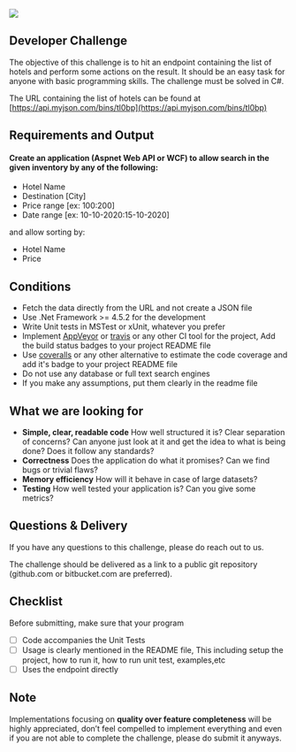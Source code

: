 ![](http://i.imgur.com/XFAzEuc.png)

## Developer Challenge

The objective of this challenge is to hit an endpoint containing the list of hotels and perform some actions on the result. It should be an easy task for anyone with basic programming skills. The challenge must be solved in C#.

The URL containing the list of hotels can be found at [https://api.myjson.com/bins/tl0bp](https://api.myjson.com/bins/tl0bp)

## Requirements and Output

#### Create an application (Aspnet Web API or WCF) to **allow search** in the given inventory by any of the following:

- Hotel Name
- Destination [City]
- Price range [ex: $100:$200]
- Date range [ex: 10-10-2020:15-10-2020]

and allow sorting by:

- Hotel Name
- Price


## Conditions

- Fetch the data directly from the URL and not create a JSON file
- Use .Net Framework >= 4.5.2  for the development
- Write Unit tests in MSTest or xUnit, whatever you prefer
- Implement [AppVeyor](https://www.appveyor.com) or [travis](https://travis-ci.org) or any other CI tool for the project, Add the build status badges to your project README file
- Use [coveralls](https://coveralls.io) or any other alternative to estimate the code coverage and add it's badge to your project README file
- Do not use any database or full text search engines
- If you make any assumptions, put them clearly in the readme file

## What we are looking for

- **Simple, clear, readable code** How well structured it is? Clear separation of concerns? Can anyone just look at it and get the idea to
what is being done? Does it follow any standards?
- **Correctness** Does the application do what it promises? Can we find bugs or trivial flaws?
- **Memory efficiency** How will it behave in case of large datasets?
- **Testing** How well tested your application is? Can you give some metrics?

## Questions & Delivery

If you have any questions to this challenge, please do reach out to us.

The challenge should be delivered as a link to a public git repository (github.com or bitbucket.com are preferred).

## Checklist

Before submitting, make sure that your program

- [ ] Code accompanies the Unit Tests
- [ ] Usage is clearly mentioned in the README file, This including setup the project, how to run it, how to run unit test, examples,etc
- [ ] Uses the endpoint directly

## Note

Implementations focusing on **quality over feature completeness** will be highly appreciated,  don’t feel compelled to implement everything and even if you are not able to complete the challenge, please do submit it anyways.

